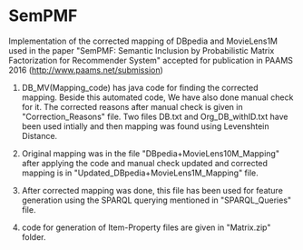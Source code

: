 # SemPMF
Implementation of the corrected mapping of DBpedia and MovieLens1M used in the paper 
"SemPMF: Semantic Inclusion by Probabilistic Matrix Factorization for Recommender System"
accepted for publication in PAAMS 2016 (http://www.paams.net/submission)

1. DB_MV(Mapping_code) has java code for finding the corrected mapping.
Beside this automated code, We have also done manual check for it. The corrected reasons after manual check is given in "Correction_Reasons" 
file. Two files DB.txt and Org_DB_withID.txt have been used intially and then mapping was found using Levenshtein Distance.

2. Original mapping was in the file "DBpedia+MovieLens10M_Mapping" after applying the code and manual check updated and corrected mapping is in 
"Updated_DBpedia+MovieLens1M_Mapping" file.

3. After corrected mapping was done, this file has been used for feature generation using the SPARQL querying mentioned in 
"SPARQL_Queries" file.

4. code for generation of Item-Property files are given in "Matrix.zip" folder.
